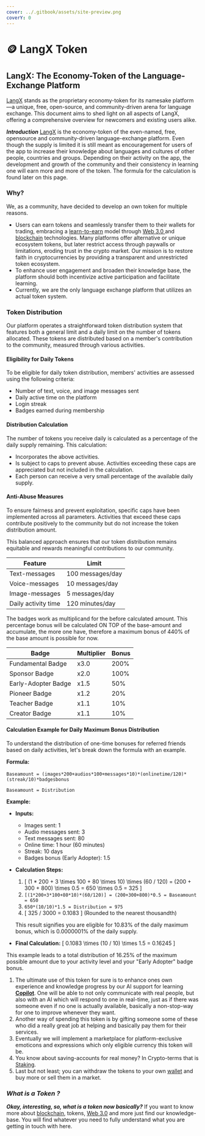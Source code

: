 ```yaml
---
cover: ../.gitbook/assets/site-preview.png
coverY: 0
---
```


# 🪙 LangX Token

## LangX: The Economy-Token of the Language-Exchange Platform

[LangX](../) stands as the proprietary economy-token for its namesake platform—a unique, free, open-source, and community-driven arena for language exchange. This document aims to shed light on all aspects of LangX, offering a comprehensive overview for newcomers and existing users alike.

_**Introduction**_ [LangX](../) is the economy-token of the even-named, free, opensource and community-driven language-exchange platform. Even though the supply is limited it is still meant as encouragement for users of the app to increase their knowledge about languages and cultures of other people, countries and groups. Depending on their activity on the app, the development and growth of the community and their consistency in learning one will earn more and more of the token. The formula for the calculation is found later on this page.&#x20;

### Why?

We, as a community, have decided to develop an own token for multiple reasons.

- Users can earn tokens and seamlessly transfer them to their wallets for trading, embracing a [learn-to-earn](broken-reference) model through [Web 3.0 ](../library/technology/web-3.0.md)and [blockchain](../library/technology/blockchain.md) technologies. Many platforms offer alternative or unique ecosystem tokens, but later restrict access through paywalls or limitations, eroding trust in the crypto market. Our mission is to restore faith in cryptocurrencies by providing a transparent and unrestricted token ecosystem.
- To enhance user engagement and broaden their knowledge base, the platform should both incentivize active participation and facilitate learning.
- Currently, we are the only language exchange platform that utilizes an actual token system.

### Token Distribution

Our platform operates a straightforward token distribution system that features both a general limit and a daily limit on the number of tokens allocated. These tokens are distributed based on a member's contribution to the community, measured through various activities.

#### Eligibility for Daily Tokens

To be eligible for daily token distribution, members' activities are assessed using the following criteria:

- Number of text, voice, and image messages sent
- Daily active time on the platform
- Login streak
- Badges earned during membership

#### Distribution Calculation

The number of tokens you receive daily is calculated as a percentage of the daily supply remaining. This calculation:

- Incorporates the above activities.
- Is subject to caps to prevent abuse. Activities exceeding these caps are appreciated but not included in the calculation.
- Each person can receive a very small percentage of the available daily supply.

#### Anti-Abuse Measures

To ensure fairness and prevent exploitation, specific caps have been implemented across all parameters. Activities that exceed these caps contribute positively to the community but do not increase the token distribution amount.

This balanced approach ensures that our token distribution remains equitable and rewards meaningful contributions to our community.

| Feature             | Limit            |
| ------------------- | ---------------- |
| Text-messages       | 100 messages/day |
| Voice-messages      | 10 messages/day  |
| Image-messages      | 5 messages/day   |
| Daily activity time | 120 minutes/day  |

The badges work as multiplicand for the before calculated amount. This percentage bonus will be calculated ON TOP of the base-amount and accumulate, the more one have, therefore a maximum bonus of 440% of the base amount is possible for now.

| Badge               | Multiplier | Bonus |
| ------------------- | ---------- | ----- |
| Fundamental Badge   | x3.0       | 200%  |
| Sponsor Badge       | x2.0       | 100%  |
| Early-Adopter Badge | x1.5       | 50%   |
| Pioneer Badge       | x1.2       | 20%   |
| Teacher Badge       | x1.1       | 10%   |
| Creator Badge       | x1.1       | 10%   |

#### Calculation Example for Daily Maximum Bonus Distribution

To understand the distribution of one-time bonuses for referred friends based on daily activities, let's break down the formula with an example.

**Formula:**\
\
`Baseamount = (images*200+audios*100+messages*10)*(onlinetime/120)*(streak/10)*badgesbonus` &#x20;

`Baseamount = Distribution`

**Example:**

- **Inputs:**
  - Images sent: 1
  - Audio messages sent: 3
  - Text messages sent: 80
  - Online time: 1 hour (60 minutes)
  - Streak: 10 days
  - Badges bonus (Early Adopter): 1.5
- **Calculation Steps:**

  1. \[ (1 \* 200 + 3 \times 100 + 80 \times 10) \times (60 / 120) = (200 + 300 + 800) \times 0.5 = 650 \times 0.5 = 325 ]
  2. `[(1*200+3*100+80*10)*(60/120)] = (200+300+800)*0.5 = Baseamount = 650`&#x20;
  3. `650*(10/10)*1.5 = Distribution = 975`
  4. \[ 325 / 3000 = 0.1083 ] (Rounded to the nearest thousandth)

  This result signifies you are eligible for 10.83% of the daily maximum bonus, which is 0.0000001% of the daily supply.

- **Final Calculation:** \[ 0.1083 \times (10 / 10) \times 1.5 = 0.16245 ]

This example leads to a total distribution of 16.25% of the maximum possible amount due to your activity level and your "Early Adopter" badge bonus.

1. The ultimate use of this token for sure is to enhance ones own experience and knowledge progress by our AI support for learning [**Copilot**](../library/copilot.md). One will be able to not only communicate with real people, but also with an AI which will respond to one in real-time, just as if there was someone even if no one is actually available, basically a non-stop-way for one to improve whenever they want.
2. Another way of spending this token is by gifting someone some of these who did a really great job at helping and basically pay them for their services.
3. Eventually we will implement a marketplace for platform-exclusive emoticons and expressions which only eligible currency this token will be.
4. You know about saving-accounts for real money? In Crypto-terms that is [Staking](defi-protocols/staking.md).
5. Last but not least; you can withdraw the tokens to your own [wallet](../library/technology/wallet.md) and buy more or sell them in a market.

### _**What is a Token ?**_

_**Okay, interesting, so, what is a token now basically?**_ If you want to know more about [blockchain](../library/technology/blockchain.md), tokens, [Web 3.0](../library/technology/web-3.0.md) and more just find our knowledge-base. You will find whatever you need to fully understand what you are getting in touch with here.
